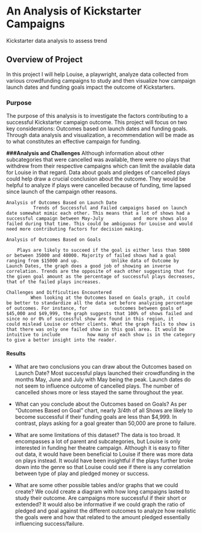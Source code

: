 # An Analysis of Kickstarter Campaigns
Kickstarter data analysis to assess trend

## Overview of Project
In this project I will help Louise, a playwright, analyze data collected from various crowdfunding campaigns to study and then visualize how campaign launch dates and funding goals impact the outcome of Kickstarters.  

### Purpose
The purpose of this analysis is to investigate the factors contributing to a successful Kickstarter campaign outcome. This project will focus on two key considerations: Outcomes based on launch dates and funding goals. Through data analysis and visualization, a recommendation will be made as to what constitutes an effective campaign for funding. 

**###Analysis and Challenges**
Although information about other subcategories that were cancelled was available, there were no plays that withdrew from their respective campaigns which can limit the available data for Louise in that regard. Data about goals and pledges of cancelled plays could help draw a crucial conclusion about the outcome. They would be helpful to analyze if plays were cancelled because of funding, time lapsed since launch of the campaign other reasons. 

	Analysis of Outcomes Based on Launch Date
              Trends of Successful and Failed campaigns based on launch date somewhat mimic each other. This means that a lot of shows had a successful campaign between May-July   		and  more shows also failed during that time. This could be ambiguous for Louise and would need more contributing factors for decision making. 

	Analysis of Outcomes Based on Goals
	
		Plays are likely to succeed if the goal is either less than 5000 or between 35000 and 40000. Majority of failed shows had a goal ranging from $15000 and up.  			Unlike data of Outcome by Launch Dates, the graph does a good job of showing an inverse correlation. Trends are the opposite of each other suggesting that for 			the given goal amount as the percentage of successful plays decreases, that of the failed plays increases. 

	Challenges and Difficulties Encountered
    		 When looking at the Outcomes based on Goals graph, it could be better to standardize all the data set before analyzing percentage of outcomes. For instance, for 		   outcomes between goals of $45,000 and $49,999, the graph suggests that 100% of shows failed and since no or 0% of successful show are found in this region, it 		   could mislead Louise or other clients. What the graph fails to show is that there was only one failed show in this goal area. It would be intuitive to include 		   how many of each show is in the category to give a better insight into the reader. 

#### Results

- What are two conclusions you can draw about the Outcomes based on Launch Date?
Most successful plays launched their crowdfunding in the months May, June and July with May being the peak. 
Launch dates do not seem to influence outcome of cancelled plays. The number of cancelled shows more or less stayed the same throughout the year.  

- What can you conclude about the Outcomes based on Goals?
As per “Outcomes Based on Goal” chart, nearly 3/4th of all Shows are likely to become successful if their funding goals are less than $4,999. In contrast, plays asking for a goal greater than 50,000 are prone to failure.  

- What are some limitations of this dataset?
The data is too broad. It encompasses a lot of parent and subcategories, but Louise is only interested in funding her theatre campaign. Although it is easy to filter out data, it would have been beneficial to Louise if there was more data on plays instead. It would have been insightful if the plays further broke down into the genre so that Louise could see if there is any correlation between type of play and pledged money or success. 

- What are some other possible tables and/or graphs that we could create?
We could create a diagram with how long campaigns lasted to study their outcome. Are campaigns more successful if their short or extended? It would also be informative if we could graph the ratio of pledged and goal against the different outcomes to analyze how realistic the goals were and how that related to the amount pledged essentially influencing success/failure. 


